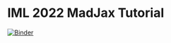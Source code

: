 # IML 2022 MadJax Tutorial

[![Binder](https://mybinder.org/badge_logo.svg)](https://mybinder.org/v2/gh/lukasheinrich/iml_madjax_binder/HEAD)



